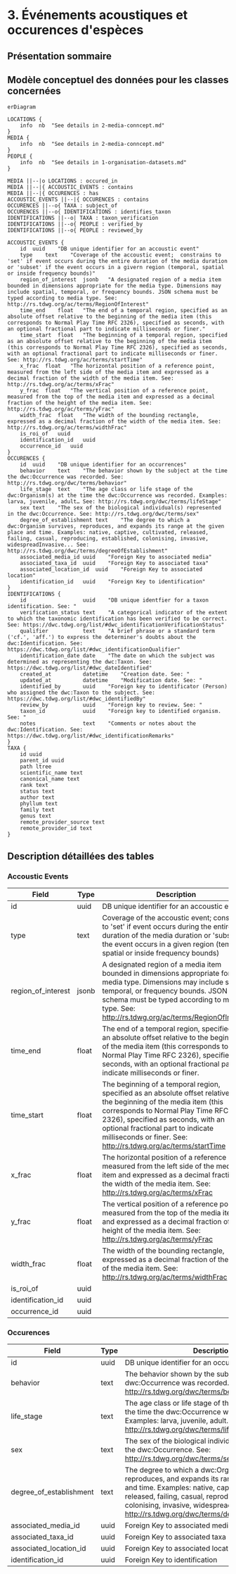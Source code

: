 # 3. Événements acoustiques et occurences d'espèces

## Présentation sommaire

## Modèle conceptuel des données pour les classes concernées

```mermaid
erDiagram

LOCATIONS {
    info  nb  "See details in 2-media-conncept.md"
}
MEDIA {
    info  nb  "See details in 2-media-conncept.md"
}
PEOPLE {
    info  nb  "See details in 1-organisation-datasets.md"
}

MEDIA ||--|o LOCATIONS : occured_in
MEDIA ||--|{ ACCOUSTIC_EVENTS : contains
MEDIA ||--|{ OCCURENCES : has
ACCOUSTIC_EVENTS ||--|{ OCCURENCES : contains
OCCURENCES ||--o{ TAXA : subject_of
OCCURENCES ||--o{ IDENTIFICATIONS : identifies_taxon
IDENTIFICATIONS ||--o| TAXA : taxon_verification
IDENTIFICATIONS ||--o{ PEOPLE : verified_by
IDENTIFICATIONS ||--o{ PEOPLE : reviewed_by

ACCOUSTIC_EVENTS {
    id	uuid	"DB unique identifier for an accoustic event"
    type	text	"Coverage of the accoustic event;  constrains to 'set' if event occurs during the entire duration of the media duration or 'subset' if the event occurs in a givern region (temporal, spatial or inside frequency bounds)"
    region_of_interest	jsonb	"A designated region of a media item bounded in dimensions appropriate for the media type. Dimensions may include spatial, temporal, or frequency bounds. JSON schema must be typed according to media type. See: http://rs.tdwg.org/ac/terms/RegionOfInterest"
    time_end	float	"The end of a temporal region, specified as an absolute offset relative to the beginning of the media item (this corresponds to Normal Play Time RFC 2326), specified as seconds, with an optional fractional part to indicate milliseconds or finer."
    time_start	float	"The beginning of a temporal region, specified as an absolute offset relative to the beginning of the media item (this corresponds to Normal Play Time RFC 2326), specified as seconds, with an optional fractional part to indicate milliseconds or finer. See: http://rs.tdwg.org/ac/terms/startTime"
    x_frac	float	"The horizontal position of a reference point, measured from the left side of the media item and expressed as a decimal fraction of the width of the media item. See: http://rs.tdwg.org/ac/terms/xFrac"
    y_frac	float	"The vertical position of a reference point, measured from the top of the media item and expressed as a decimal fraction of the height of the media item. See: http://rs.tdwg.org/ac/terms/yFrac"
    width_frac	float	"The width of the bounding rectangle, expressed as a decimal fraction of the width of the media item. See: http://rs.tdwg.org/ac/terms/widthFrac"
    is_roi_of	uuid
    identification_id	uuid
    occurrence_id	uuid
}
OCCURENCES {
    id	uuid	"DB unique identifier for an occurrences"
    behavior	text	"The behavior shown by the subject at the time the dwc:Occurrence was recorded. See: http://rs.tdwg.org/dwc/terms/behavior"
    life_stage	text	"The age class or life stage of the dwc:Organism(s) at the time the dwc:Occurrence was recorded. Examples: larva, juvenile, adult… See: http://rs.tdwg.org/dwc/terms/lifeStage"
    sex	text	"The sex of the biological individual(s) represented in the dwc:Occurrence. See: http://rs.tdwg.org/dwc/terms/sex"
    degree_of_establishment	text	"The degree to which a dwc:Organism survives, reproduces, and expands its range at the given place and time. Examples: native, captive, cultivated, released, failing, casual, reproducing, established, colonising, invasive, widespreadInvasive... See: http://rs.tdwg.org/dwc/terms/degreeOfEstablishment"
    associated_media_id	uuid	"Foreign Key to associated media"
    associated_taxa_id	uuid	"Foreign Key to associated taxa"
    associated_location_id	uuid	"Foreign Key to associated location"
    identification_id	uuid	"Foreign Key to identification"
}
IDENTIFICATIONS {
    id                  uuid    "DB unique identfier for a taxon identification. See: "
    verification_status text    "A categorical indicator of the extent to which the taxonomic identification has been verified to be correct. See: https://dwc.tdwg.org/list/#dwc_identificationVerificationStatus"
    qualifier           text    "A brief phrase or a standard term ('cf.', 'aff.') to express the determiner's doubts about the dwc:Identification. See: https://dwc.tdwg.org/list/#dwc_identificationQualifier"
    identification_date date    "The date on which the subject was determined as representing the dwc:Taxon. See: https://dwc.tdwg.org/list/#dwc_dateIdentified"
    created_at          datetime    "Creation date. See: "
    updated_at          datetime    "Modification date. See: "
    identified_by       uuid    "Foreign key to identificator (Person) who assigned the dwc:Taxon to the subject. See: https://dwc.tdwg.org/list/#dwc_identifiedBy"
    review_by           uuid    "Foreign key to review. See: "
    taxon_id            uuid    "Foreign key to identified organism. See: "
    notes               text    "Comments or notes about the dwc:Identification. See: https://dwc.tdwg.org/list/#dwc_identificationRemarks"
}
TAXA {
    id uuid
    parent_id uuid
    path ltree
    scientific_name text
    canonical_name text
    rank text
    status text
    author text
    phyllum text
    family text
    genus text
    remote_provider_source text
    remote_provider_id text
}

```

## Description détaillées des tables

### Accoustic Events

| Field              | Type  | Description                                                                                                                                                                                                                                                                                           |
| ------------------ | ----- | ----------------------------------------------------------------------------------------------------------------------------------------------------------------------------------------------------------------------------------------------------------------------------------------------------- |
| id                 | uuid  | DB unique identifier for an accoustic event                                                                                                                                                                                                                                                           |
| type               | text  | Coverage of the accoustic event; constrains to 'set' if event occurs during the entire duration of the media duration or 'subset' if the event occurs in a given region (temporal, spatial or inside frequency bounds)                                                                                |
| region_of_interest | jsonb | A designated region of a media item bounded in dimensions appropriate for the media type. Dimensions may include spatial, temporal, or frequency bounds. JSON schema must be typed according to media type. See: http://rs.tdwg.org/ac/terms/RegionOfInterest                                         |
| time_end           | float | The end of a temporal region, specified as an absolute offset relative to the beginning of the media item (this corresponds to Normal Play Time RFC 2326), specified as seconds, with an optional fractional part to indicate milliseconds or finer.                                                  |
| time_start         | float | The beginning of a temporal region, specified as an absolute offset relative to the beginning of the media item (this corresponds to Normal Play Time RFC 2326), specified as seconds, with an optional fractional part to indicate milliseconds or finer. See: http://rs.tdwg.org/ac/terms/startTime |
| x_frac             | float | The horizontal position of a reference point, measured from the left side of the media item and expressed as a decimal fraction of the width of the media item. See: http://rs.tdwg.org/ac/terms/xFrac                                                                                                |
| y_frac             | float | The vertical position of a reference point, measured from the top of the media item and expressed as a decimal fraction of the height of the media item. See: http://rs.tdwg.org/ac/terms/yFrac                                                                                                       |
| width_frac         | float | The width of the bounding rectangle, expressed as a decimal fraction of the width of the media item. See: http://rs.tdwg.org/ac/terms/widthFrac                                                                                                                                                       |
| is_roi_of          | uuid  |                                                                                                                                                                                                                                                                                                       |
| identification_id  | uuid  |                                                                                                                                                                                                                                                                                                       |
| occurrence_id      | uuid  |                                                                                                                                                                                                                                                                                                       |

### Occurences

| Field                   | Type | Description                                                                                                                                                                                                                                                                                                 |
| ----------------------- | ---- | ----------------------------------------------------------------------------------------------------------------------------------------------------------------------------------------------------------------------------------------------------------------------------------------------------------- |
| id                      | uuid | DB unique identifier for an occurrences                                                                                                                                                                                                                                                                     |
| behavior                | text | The behavior shown by the subject at the time the dwc:Occurrence was recorded. See: http://rs.tdwg.org/dwc/terms/behavior                                                                                                                                                                                   |
| life_stage              | text | The age class or life stage of the dwc:Organism(s) at the time the dwc:Occurrence was recorded. Examples: larva, juvenile, adult… See: http://rs.tdwg.org/dwc/terms/lifeStage                                                                                                                               |
| sex                     | text | The sex of the biological individual(s) represented in the dwc:Occurrence. See: http://rs.tdwg.org/dwc/terms/sex                                                                                                                                                                                            |
| degree_of_establishment | text | The degree to which a dwc:Organism survives, reproduces, and expands its range at the given place and time. Examples: native, captive, cultivated, released, failing, casual, reproducing, established, colonising, invasive, widespreadInvasive... See: http://rs.tdwg.org/dwc/terms/degreeOfEstablishment |
| associated_media_id     | uuid | Foreign Key to associated media                                                                                                                                                                                                                                                                             |
| associated_taxa_id      | uuid | Foreign Key to associated taxa                                                                                                                                                                                                                                                                              |
| associated_location_id  | uuid | Foreign Key to associated location                                                                                                                                                                                                                                                                          |
| identification_id       | uuid | Foreign Key to identification                                                                                                                                                                                                                                                                               |
